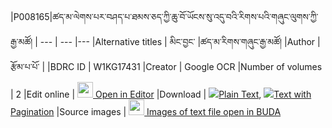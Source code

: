 |P008165|ཚད་མ་ལེགས་པར་བཤད་པ་ཐམས་ཅད་ཀྱི་ཆུ་བོ་ཡོངས་སུ་འདུ་བའི་རིགས་པའི་གཞུང་ལུགས་ཀྱི་རྒྱ་མཚོ། 
| --- | --- |---
|Alternative titles | མིང་བྱང་  |ཚད་མ་རིགས་གཞུང་རྒྱ་མཚོ།
|Author | རྩོམ་པ་པོ་  | 
|BDRC ID | W1KG17431
|Creator | Google OCR
|Number of volumes | 2
|Edit online | [<img width="25" src="https://img.icons8.com/color/25/000000/edit-property.png"> Open in Editor](http://editor.openpecha.org/P008165)
|Download | [![](https://img.icons8.com/color/20/000000/txt.png)Plain Text](https://github.com/Openpecha/P008165/releases/download/v02/P008165_base.zip), [![](https://img.icons8.com/color/20/000000/txt.png)Text with Pagination](https://github.com/Openpecha/P008165/releases/download/v02/P008165_hfml.zip)
|Source images | [<img width="25" src="https://library.bdrc.io/icons/BUDA-small.svg"> Images of text file open in BUDA](https://library.bdrc.io/show/bdr:W1KG17431)